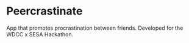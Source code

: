# Peercrastinate
App that promotes procrastination between friends. Developed for the WDCC x SESA Hackathon.
